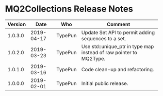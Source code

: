 MQ2Collections Release Notes
============================

Version | Date | Who | Comment
-- | -- | -- | --
1.0.3.0 | 2019-04-17 | TypePun | Update Set API to permit adding sequences to a set.
1.0.2.0 | 2019-03-23 | TypePun | Use std::unique_ptr in type map instead of raw pointer to MQ2Type.
1.0.1.0 | 2019-03-16 | TypePun | Code clean-up and refactoring.
1.0.0.0 | 2019-02-01 | TypePun | Initial public release.
